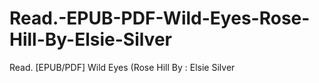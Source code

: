 # Read.-EPUB-PDF-Wild-Eyes-Rose-Hill-By-Elsie-Silver
Read. [EPUB/PDF] Wild Eyes (Rose Hill By : Elsie Silver

